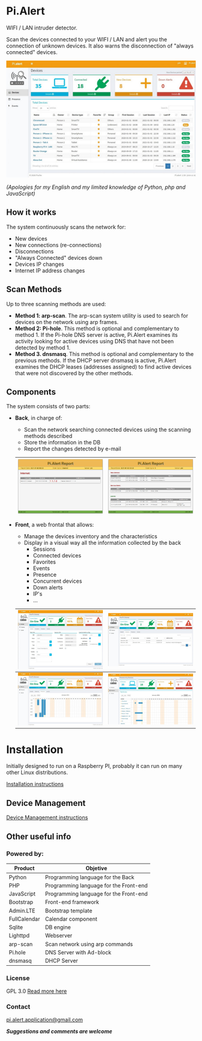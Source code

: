 # Pi.Alert
<!--- --------------------------------------------------------------------- --->

WIFI / LAN intruder detector.

Scan the devices connected to your WIFI / LAN and alert you the connection of
unknown devices. It also warns the disconnection of "always connected" devices.

![Main screen][main]

*(Apologies for my English and my limited knowledge of Python, php and
JavaScript)*

## How it works
The system continuously scans the network for:
  - New devices
  - New connections (re-connections)
  - Disconnections
  - "Always Connected" devices down
  - Devices IP changes
  - Internet IP address changes

## Scan Methods
Up to three scanning methods are used:
  - **Method 1: arp-scan**. The arp-scan system utility is used to search
        for devices on the network using arp frames.
  - **Method 2: Pi-hole**. This method is optional and complementary to
        method 1. If the Pi-hole DNS server is active, Pi.Alert examines its
        activity looking for active devices using DNS that have not been
        detected by method 1.
  - **Method 3. dnsmasq**. This method is optional and complementary to the
        previous methods. If the DHCP server dnsmasq is active, Pi.Alert
        examines the DHCP leases (addresses assigned) to find active devices
        that were not discovered by the other methods.

## Components
The system consists of two parts:

- **Back**, in charge of:
  - Scan the network searching connected devices using the scanning methods
        described
  - Store the information in the DB
  - Report the changes detected by e-mail

  | ![Report 1][report1] | ![Report 2][report2] |
  | -------------------- | -------------------- |

- **Front**, a web frontal that allows:
  - Manage the devices inventory and the characteristics
  - Display in a visual way all the information collected by the back
    - Sessions
    - Connected devices
    - Favorites
    - Events
    - Presence
    - Concurrent devices
    - Down alerts
    - IP's
    - ...

  | ![Screen 1][screen1] | ![Screen 2][screen2] |
  | -------------------- | -------------------- |
  | ![Screen 3][screen3] | ![Screen 4][screen4] |


# Installation
<!--- --------------------------------------------------------------------- --->
Initially designed to run on a Raspberry PI, probably it can run on many other
Linux distributions.

  [Installation instructions](doc/INSTALL.md)


## Device Management
<!--- --------------------------------------------------------------------- --->

  [Device Management instructions](doc/DEVICE_MANAGEMENT.md)


## Other useful info
<!--- --------------------------------------------------------------------- --->

### Powered by:
  | Product      | Objetive                               |
  | ------------ | -------------------------------------- |
  | Python       | Programming language for the Back      |
  | PHP          | Programming language for the Front-end |
  | JavaScript   | Programming language for the Front-end |
  | Bootstrap    | Front-end framework                    |
  | Admin.LTE    | Bootstrap template                     |
  | FullCalendar | Calendar component                     |
  | Sqlite       | DB engine                              |
  | Lighttpd     | Webserver                              |
  | arp-scan     | Scan network using arp commands        |
  | Pi.hole      | DNS Server with Ad-block               |
  | dnsmasq      | DHCP Server                            |

### License
  GPL 3.0
  [Read more here](doc/LICENSE.txt)

### Contact
  pi.alert.application@gmail.com
  
  ***Suggestions and comments are welcome***


<!--- --------------------------------------------------------------------- --->
[main]:    ./doc/img/1_devices.jpg           "Main screen"
[screen1]: ./doc/img/2_1_device_details.jpg  "Screen 1"
[screen2]: ./doc/img/2_2_device_sessions.jpg "Screen 2"
[screen3]: ./doc/img/2_3_device_presence.jpg "Screen 3"
[screen4]: ./doc/img/3_presence.jpg          "Screen 4"
[report1]: ./doc/img/4_report_1.jpg          "Report sample 1"
[report2]: ./doc/img/4_report_2.jpg          "Report sample 2"


